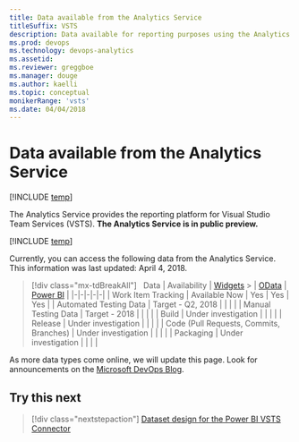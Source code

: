 ```yaml
---
title: Data available from the Analytics Service
titleSuffix: VSTS
description: Data available for reporting purposes using the Analytics Service for Visual Studio Team Services 
ms.prod: devops
ms.technology: devops-analytics
ms.assetid: 
ms.reviewer: greggboe   
ms.manager: douge
ms.author: kaelli
ms.topic: conceptual
monikerRange: 'vsts'
ms.date: 04/04/2018
---
```


# Data available from the Analytics Service

[!INCLUDE [temp](../../_shared/version-vsts-only.md)] 

The Analytics Service provides the reporting platform for Visual Studio Team Services (VSTS). **The Analytics Service is in public preview.** 

[!INCLUDE [temp](../_shared/analytics-view-availability.md)]

Currently, you can access the following data from the Analytics Service. This information was last updated: April 4, 2018.

> [!div class="mx-tdBreakAll"]  
> Data | Availability | [Widgets](./analytics-widgets-VSTS.md) > | [OData](../extend-analytics/index.md) | [Power BI](../powerbi/overview.md) |
> |-|-|-|-|-|
> | Work Item Tracking | Available Now | Yes | Yes | Yes |
> | Automated Testing Data | Target - Q2, 2018 |  |  |  |
> | Manual Testing Data | Target - 2018 |  |  |  |
> | Build | Under investigation |  |  |  |
> | Release | Under investigation |  |  |  |
> | Code (Pull Requests, Commits, Branches) | Under investigation |  |  |  |
> | Packaging | Under investigation |  |  |  |


As more data types come online, we will update this page. Look for announcements on the [Microsoft DevOps Blog](https://blogs.msdn.microsoft.com/devops/tag/reporting/).

<a id="q-a">  </a>
## Try this next
> [!div class="nextstepaction"]
> [Dataset design for the Power BI VSTS Connector](../powerbi/data-connector-dataset.md)